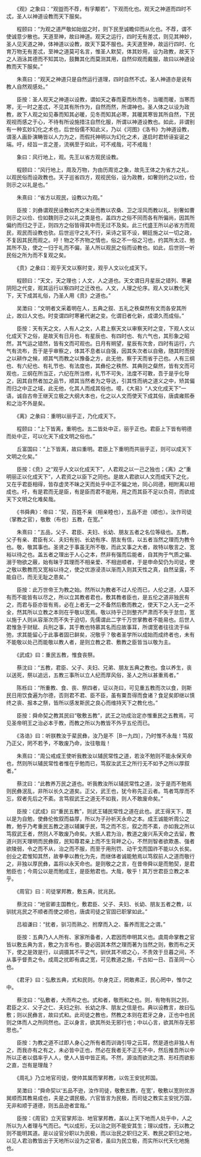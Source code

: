 <!-- { "loadSidebar": true } -->
　　《观》之象曰：“观盥而不荐，有孚颙若”，下观而化也。观天之神道而四时不忒，圣人以神道设教而天下服矣。

　　程颐曰：“为观之道严敬如始盥之时，则下民至诚瞻仰而从化也。不荐，谓不使诚意少散也。天道至神，故曰神道。观天之运行，四时无有差忒，则见其神妙，圣人见天道之神，体神道以设教，故天下莫不服也。夫天道至神，故运行四时、化育万物无有差忒，至神之道莫可名言，惟圣人默契，体其妙用，设为政教，故天下之人涵泳其德而不知其功，鼓舞其化而莫测其用，自然仰观而戴服，故曰以神道设教而天下服矣。”

　　朱熹曰：“观天之神道只是自然运行道理，四时自然不忒，圣人神道亦是说有教人自然观感处。”

　　臣按：圣人观天之神道以设教，谓如天之春而夏而秋而冬，当暖而暖，当寒而寒，无一时之差忒，不见其有所作为，自然而然，所谓神也。圣人体之以设为政教，故下人观之如见春而知其必暖，见冬而知其必寒，其暖其寒皆其所自然，下民观视而感之于心，不待有所设施措注自然化服，所谓以神道设教也。如此，非谓别有一种玄妙幻化之术也，后世俗儒不知此义，乃以《河图》《洛书》为神道设教，谓圣人画卦演畴皆以人力为之，而假托神明以为幻化之术，遂启时君矫诬妄诞之端。吁，经旨一言之差，流祸至于如此，可不戒哉，可不戒哉！

　　象曰：风行地上，观。先王以省方观民设教。

　　程颐曰：“风行地上，周及万物，为由历周览之象，故先王体之为省方之礼，以观民俗而设政教也。天子巡省四方，观视民俗，设为政教，如奢则约之以俭，俭则示之以礼是也。”

　　朱熹曰：“省方以观民，设教以为观。”

　　臣按：刘彝谓观民设教如齐之末业而教以农桑、卫之淫风而教以礼、别奢如曹则示之以俭、俭如魏则示之以礼之类是也，盖四方之俗不同而各有所偏尚，因其所偏约而归之于正，则四方之俗皆得其中而无过不及矣。此三代盛王所以必省方而观民，观民而设教也欤。后世巡守之礼不行，采诗之官不设，朝廷施之以一切之政，不复因其民而观之。吁！物之不齐物之情也，俗之不一俗之习也，约其所太过、勉其所不及，使之一归于礼而不偏，圣人所以观民之俗而设教也。如此，后世则一听民俗之所为而不复观之矣。

　　《贲》之彖曰：观乎天文以察时变，观乎人文以化成天下。

　　程颐曰：“天文，天之理也；人文，人之道也。天文谓日月星辰之错列、寒暑阴阳之代变，观其运行以察四时之迁改也。人文，人理之伦序。观人文以教化天下，天下成其礼俗，乃圣人用《贲》之道也。”

　　吴澂曰：“文明者文采着明在人，五典之叙、五礼之秩粲然有文而各安其所止，故曰人文也。时变谓四时寒暑代谢之变。化谓旧者化新，成谓久而成俗。”

　　臣按：天有天之文，人有人之文，人君上察天文以审察天时之变，下观人文以化成天下之俗，是故天有日月也、有星辰也、有四时也、有六气也，其形象之昭然，其气运之错然，皆有文而可观也。日月有朔望，星辰有次舍，四时有运行，六气有流布，吾于是乎审察之，体其不息者以自强，因其失次者以自儆，随其时而授之以耕作之候，顺其气而教之以豫备之方，此无他，察于天而省于己也。人有三纲也、有六纪也、有礼节也、有法度也，其彝伦之秩然、其典则之粲然，皆有文而可观也，三纲在所当正，六纪在所当修，礼节不可失，法度不可斁，吾于是乎化导之，因其自然者加之品节，顺其当然者为之导达，引其性而纳之道义之中，矫其偏而归之中正之域，此无他，化其人而成其俗也。噫，《大易》“人文化成天下”一语，诚自古帝王继天立极之大纲大本也，化之以人文而使天下成其俗，唐虞雍熙泰和之治不外是矣。

　　《离》之彖曰：重明以丽乎正，乃化成天下。

　　程颐曰：“上下皆离，重明也。五二皆处中正，丽乎正也。君臣上下皆有明德而处中正，可以化天下成文明之俗也。”

　　丘富国曰：“上下皆离，故曰重明。君臣上下重明而共丽乎正，则可以成天下文明之化矣。”

　　臣按：《贲》之“观乎人文以化成天下”，人君观之以一己之独也；《离》之“重明丽正以化成天下”，人君资之以臣下之同也。是故人君欲以人文而成天下之化，又在乎君臣相得，皆存虚灵不昧之天而处乎中正不偏之地，同心同德，相附离以相成也。吁，有是君而无是臣，有是臣而君不能用，用之而其臣不足以负荷，而欲成天下文明之化难矣哉。

　　《书舜典》：帝曰：“契，百姓不亲（相亲睦也），五品不逊（顺也）。汝作司徒（掌教之官），敬敷（布也）五教，在宽。”

　　朱熹曰：“五品，父子、君臣、夫妇、长幼、朋友五者之名位等级也。五教，父子有亲、君臣有义、夫妇有别、长幼有序、朋友有信，以五者当然之理而为教令也。敬，敬其事也。圣贤之于事虽无所不敬，而此又事之大者，故特以敬言之、宽裕以待之也。盖五者之理出于人心之本，然非有强而后能者，自其拘于气质之偏、溺于物欲之蔽，始有昧于其理而不相亲爱、不相逊顺者，于是申命契仍为司徒，使之敬以敷教而又宽裕以待之，使之优游浸渍以渐而入则其天性之真，自然呈露，不能自已，而无无耻之患矣。”

　　臣按：此万世帝王为教之始。然所以为教者不过人伦而已，人伦之道，人莫不有而不能皆有以尽之，所以立其教者君也，敷其教者臣也，是五伦之道非独民有之，而君与臣亦皆有焉，必在上者无一之不备然后敷而教之，使天下之人无一之不全，然其所以立教之本则在乎敬以宽焉。敬以持乎己则整齐严肃而不失于怠忽，宽以施于人则从容渐次而不失于迫切，先儒谓此二字千万世掌教者不能易也。后世人君惟急于财赋、兵刑之事，其于教也特慕其名而应故事耳，所谓宽者往往流于纵弛，求其能留心于此事者固已鲜矣，况敬乎？敬者圣学所以成始而成终者也，未有不能敬以处己而能敬以教人者，是则立教之君、敷教之臣皆当以敬为主。

　　《武成》曰：重民五教，惟食丧祭。

　　蔡沈曰：“五教，君臣、父子、夫妇、兄弟、朋友五典之教也。食以养生，丧以送死，祭以追远，五教三事所以立人纪而厚风俗，圣人之所以甚重焉者。”

　　陈栎曰：“所重教、食、丧、祭四者，证以尧曰，可见重五教而次以食，则斯民日用饮食遍为尔德，否则君不君、臣不臣，虽有粟吾得而食诸？食足矣即继以慎终之丧、报本之祭，皆所以感发斯民之良心而维持天下之教化也。”

　　臣按：舜命契之教其民曰“敬敷五教”，武王之功成治定亦惟重民之五教焉，可见圣帝明王之治必本于教，而教之所以为教皆不外乎五伦而已。

　　《洛诰》曰：听朕教汝于棐民彝，汝乃是不［B一九四］，乃时惟不永哉！笃叙乃正父，罔不若予，不敢废乃命，汝往敬哉！

　　朱熹曰：“周公戒成王使听我教汝以辅民常性之道，若汝不勉则不能永保天命也，然则所以辅民常性者惟在乎勉而已，笃叙汝武王之所行无不如予之所以厚叙者。”

　　蔡沈曰：“此教养万民之道也。听我教汝所以辅民常性之道，汝于是而不勉焉则民彝泯乱，非所以长久之道矣。正父，武王也，犹今称先正云者。笃者笃厚而不忘，叙者先后之不紊。言笃叙武王之道无不如我，则人不敢废命矣。”

　　臣按：《武成》曰“重民五教”，则武王辅民常性之道在此也。武王得天下，既以是为自勉，使彝伦攸叙而益厚，所以为子孙祈天永命之本。成王诚能听周公之教，勉乎乃考重民五教之道以辅翼乎民，笃之而不忘，叙之而不紊，亦如我之所以笃叙武王者，然则人不敢废乃命矣。大抵人君为治，教道之废兴系天命之去留，教道兴则天理明而民彝叙，民知尊君亲上而不生背畔之心，不然则智者欲欺愚、强者欲陵弱，令之而不从，治之而不服，而至于用刑罚、动干戈而国祚不能以久长矣。创业之君惟知其然，故拳拳以教化为先，而继体者诚能勉焉以笃叙前人之道而敬行之，非独以厚民彝，盖将以永天命也。是则敬之之言，在昔帝舜以是而勉契，是君勉臣也；今周公以是而勉成王，是臣勉君也。大哉，敬乎！其万世君臣立教之本乎。

　　《周官》曰：司徒掌邦教，敷五典，扰兆民。

　　蔡沈曰：“地官卿主国教化，敷君臣、父子、夫妇、长幼、朋友五者之教，以驯扰兆民之不顺者而使之顺也，唐虞司徒之官固已职掌如此。”

　　吕祖谦曰：“扰者，驯习而熟之、拊摩而入之、畜养而宽之之谓。”

　　臣按：五典乃人人所有、家家所备者，人君因而申明其义也。虞周命掌教之官皆以敷五典为言，敷之为言布也，要必因其本然之理而著为当然之则，敷而布之天下，使之是效是行，以调摄其不平之气，驯伏其不顺之心，不责效于旦暮之间，不从事乎督责之令。成周之扰即有虞之宽，可见教道之施，千古如一日、百圣同一心也。

　　《君牙》曰：弘敷五典，式和民则。尔身克正，罔敢弗正，民心罔中，惟尔之中。

　　蔡沈曰：“弘敷者，大而布之也。式和者，敬而和之也。则，有物有则之则，君臣之义、父子之仁、夫妇之别、长幼之序、朋友之信是也。典以设教言，故曰弘敷；则以民彝言，故曰式和。此司徒之教也，然教之本则在君牙之身，正也中也民则之体而人之所同然也。正以身言，欲其所处无邪行也；中以心言，欲其所存无邪思也。”

　　臣按：为教之道不过即人身心之所有者而训诲引导之云耳，然是道也非独人有之，而我亦有之有之，未必皆中正也，然必在我者无不正无不中，然后推吾所以中所以正者以倡率乎人人，使人人皆中皆正焉。不然，源浊而欲流之清、形枉而欲影之直，岂有是理哉？

　　《周礼》乃立地官司徒，使帅其属而掌邦教，以佐王安扰邦国。

　　吴澂曰：“舜命契以‘五品不逊，汝作司徒，敬敷五教，在宽’，敬敷以宽则优游巽顺而其教易成也，夫是之谓民极。六官皆言为民极，而司徒之教实主安扰万国，无非和顺于道德，则五品逊者宜哉。”

　　臣按：《周官》立天官掌邦治、地官掌邦教，盖以上天下地而人处乎中，人之所以为人者理与气而已。气以成形，无以治之则不能安其生；理以成性，无以教之则不能明其道。是以设官分职以为民极，而以治民之职归之天、教民之职归之地，以见人君治教皆出于天地所以设为之官者，虽曰为民立极，而实所以代天化地施也。

